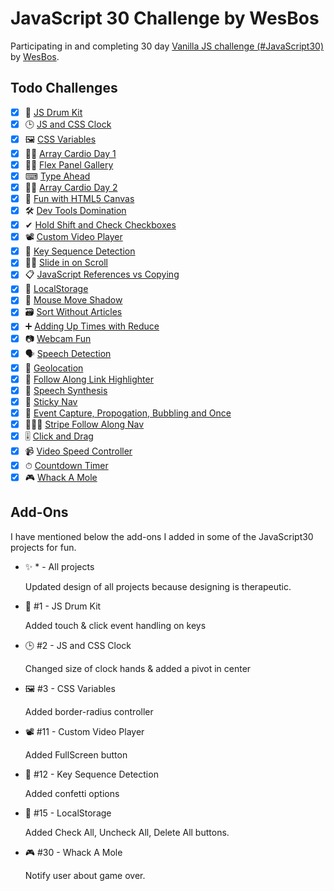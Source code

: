 # JavaScript 30 Challenge by WesBos

Participating in and completing 30 day [Vanilla JS challenge (#JavaScript30)](https://javascript30.com/) by [WesBos](https://wesbos.com/).

## Todo Challenges

- [x] 🥁 [JS Drum Kit](https://javascript30.ayushgupta.tech/01-JS-Drum-Kit/index.html)
- [x] 🕒 [JS and CSS Clock](https://javascript30.ayushgupta.tech/02-JS-CSS-Clock/index.html)
- [x] 🖼 [CSS Variables](https://javascript30.ayushgupta.tech/03-CSS-Variables/index.html)
- [x] 🕺🏻 [Array Cardio Day 1](https://javascript30.ayushgupta.tech/04-Array-Cardio-1/index.html)
- [x] 💪🏻 [Flex Panel Gallery](https://javascript30.ayushgupta.tech/04-Array-Cardio-1/index.html)
- [x] ⌨ [Type Ahead](https://javascript30.ayushgupta.tech/06-Type-Ahead/index.html)
- [x] 💃🏻 [Array Cardio Day 2](https://javascript30.ayushgupta.tech/07-Array-Cardio-2/index.html)
- [x] 🌈 [Fun with HTML5 Canvas](https://javascript30.ayushgupta.tech/08-HTML5-Canvas/index.html)
- [x] 🛠 [Dev Tools Domination](https://javascript30.ayushgupta.tech/09-Dev-Tools/index.html)
- [x] ✔ [Hold Shift and Check Checkboxes](https://javascript30.ayushgupta.tech/10-Multiple-Check-Shift/index.html)
- [x] 📽 [Custom Video Player](https://javascript30.ayushgupta.tech/11-Custom-Video-Player/index.html)
- [x] 🎊 [Key Sequence Detection](https://javascript30.ayushgupta.tech/12-Key-Sequence-Detection/index.html)
- [x] 🤜🏻 [Slide in on Scroll](https://javascript30.ayushgupta.tech/13-Slide-In-On-Scroll/index.html)
- [x] 📋 [JavaScript References vs Copying](https://javascript30.ayushgupta.tech/14-JS-Reference-Vs-Copy/index.html)
- [x] 🏪 [LocalStorage](https://javascript30.ayushgupta.tech/15-Localstorage/index.html)
- [x] 🐁 [Mouse Move Shadow](https://javascript30.ayushgupta.tech/16-Mousemove-Shadow/index.html)
- [x] 🗃 [Sort Without Articles](https://javascript30.ayushgupta.tech/17-Sort-Without-Articles/index.html)
- [x] ➕ [Adding Up Times with Reduce](https://javascript30.ayushgupta.tech/18-Add-Time-With-Reduce/index.html)
- [x] 📷 [Webcam Fun](https://javascript30.ayushgupta.tech/19-Webcam-Fun/index.html)
- [x] 🗣 [Speech Detection](https://javascript30.ayushgupta.tech/20-Speech-Recognition/index.html)
- [x] 📌 [Geolocation](https://javascript30.ayushgupta.tech/21-Geolocation/index.html)
- [x] 🔗 [Follow Along Link Highlighter](https://javascript30.ayushgupta.tech/22-Follow-Along-Link/index.html)
- [x] 💬 [Speech Synthesis](https://javascript30.ayushgupta.tech/23-Speech-Synthesis/index.html)
- [x] 🍡 [Sticky Nav](https://javascript30.ayushgupta.tech/24-Sticky-Nav/index.html)
- [x] 💭 [Event Capture, Propogation, Bubbling and Once](https://javascript30.ayushgupta.tech/25-EventCapture-Propogation-Bubbling/index.html)
- [x] 🏃🏻‍♂️ [Stripe Follow Along Nav](https://javascript30.ayushgupta.tech/26-Stripe-Nav/index.html)
- [x] 🎚 [Click and Drag](https://javascript30.ayushgupta.tech/27-Click-Drag-Scroll/index.html)
- [x] 📹 [Video Speed Controller](https://javascript30.ayushgupta.tech/28-Video-Speed-Controller/index.html)
- [x] ⏱ [Countdown Timer](https://javascript30.ayushgupta.tech/29-Countdown-Timer/index.html)
- [x] 🎮 [Whack A Mole](https://javascript30.ayushgupta.tech/30-Whack-A-Mole/index.html)

## Add-Ons

I have mentioned below the add-ons I added in some of the JavaScript30 projects for fun.

- ✨ * - All projects

  Updated design of all projects because designing is therapeutic.

- 🥁 #1 - JS Drum Kit

  Added touch & click event handling on keys

- 🕒 #2 - JS and CSS Clock

  Changed size of clock hands & added a pivot in center

- 🖼 #3 - CSS Variables

  Added border-radius controller

- 📽 #11 - Custom Video Player

  Added FullScreen button

- 🎊 #12 - Key Sequence Detection

  Added confetti options

- 🏪 #15 - LocalStorage

  Added Check All, Uncheck All, Delete All buttons.

- 🎮 #30 - Whack A Mole

  Notify user about game over.